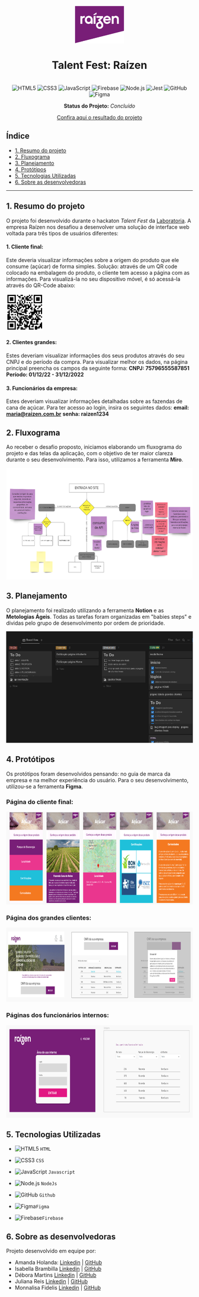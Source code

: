 <div align="center">

  <img src="src/img/logobandeirinha.png" alt="Logo Raizen" style="height: 100px" />  
  
  # Talent Fest: Raízen
  
  <br>

  <img src="https://cdn.jsdelivr.net/gh/devicons/devicon/icons/html5/html5-original.svg" alt="HTML5" style="height: 30px;"/>
  <img src="https://cdn.jsdelivr.net/gh/devicons/devicon/icons/css3/css3-original.svg" alt="CSS3" style="height: 30px;"/>
  <img src="https://cdn.jsdelivr.net/gh/devicons/devicon/icons/javascript/javascript-original.svg" alt="JavaScript" style="height: 30px;"/>
  <img src="https://cdn.jsdelivr.net/gh/devicons/devicon/icons/firebase/firebase-plain.svg" alt="Firebase" style="height: 30px;"/>
  <img src="https://cdn.jsdelivr.net/gh/devicons/devicon/icons/nodejs/nodejs-plain.svg" alt="Node.js" style="height: 30px;"/>
  <img src="https://cdn.jsdelivr.net/gh/devicons/devicon/icons/jest/jest-plain.svg" alt="Jest" style="height: 30px;"/> 
  <img src="https://cdn.jsdelivr.net/gh/devicons/devicon/icons/github/github-original.svg" alt="GitHub" style="height: 30px;"/> 
  <img src="https://cdn.jsdelivr.net/gh/devicons/devicon/icons/figma/figma-original.svg" alt="Figma" style="height: 30px;"/>

  <br>
  
  **Status do Projeto:** _Concluído_ 

  [Confira aqui o resultado do projeto](https://amanda-holanda.github.io/raizen-tf/)

</div>

## Índice

* [1. Resumo do projeto](#1-resumo-do-projeto)
* [2. Fluxograma](#2-fluxograma)
* [3. Planejamento](#3-planejamento)  
* [4. Protótipos](#4-protótipos)
* [5. Tecnologias Utilizadas](#5-tecnologias-utilizadas)
* [6. Sobre as desenvolvedoras](#6-sobre-as-desenvolvedoras)

***

## 1. Resumo do projeto

O projeto foi desenvolvido durante o hackaton *Talent Fest* da [Laboratoria](https://github.com/Laboratoria).
A empresa Raízen nos desafiou a desenvolver uma solução de interface web voltada para três tipos de usuários diferentes:
  #### 1. Cliente final: 
  Este deveria visualizar informações sobre a origem do produto que ele consume (açúcar) de forma simples. Solução: através de um QR code colocado na embalagem do produto, o cliente tem acesso a página com as informações. Para visualizá-la no seu dispositivo móvel, é só acessá-la através do QR-Code abaixo:

  <img src="src/img/qrcode.png" alt="qrcode" style="height: 100px" />
  
  #### 2. Clientes grandes: 
  Estes deveriam visualizar informações dos seus produtos através do seu CNPJ e do período da compra. Para visualizar melhor os dados, na página principal preencha os campos da seguinte forma:
  **CNPJ: 75796555587851**
  **Período: 01/12/22 - 31/12/2022**
  
  #### 3. Funcionários da empresa: 
  Estes deveriam visualizar informações detalhadas sobre as fazendas de cana de açúcar. Para ter acesso ao login, insira os seguintes dados:
  **email: maria@raizen.com.br**
  **senha: raizen1234**
   
## 2. Fluxograma

Ao receber o desafio proposto, iniciamos elaborando um fluxograma do projeto e das telas da aplicação, com o objetivo de ter maior clareza durante o seu desenvolvimento. Para isso, utilizamos a ferramenta **Miro**.

<img src="src/img/fluxograma.png" alt="fluxograma" style="height: 300px">
  
## 3. Planejamento

O planejamento foi realizado utilizando a ferramenta **Notion** e as **Metologias Ágeis**. Todas as tarefas foram organizadas em "babies steps" e dividas pelo grupo de desenvolvimento por ordem de prioridade.

<img src="src/img/notion.png" alt="planejamento notion" style="height: 300px">

## 4. Protótipos

Os protótipos foram desenvolvidos pensando: no guia de marca da empresa e na melhor experiência do usuário. Para o seu desenvolvimento, utilizou-se a ferramenta **Figma**.

### Página do cliente final:

<img src="src/img/prototipo-1.png" alt="prototipos" style="height: 250px"/>

### Página dos grandes clientes:

<img src="src/img/prototipo-3.png" alt="prototipos" style="height: 200px" />

### Páginas dos funcionários internos:

<img src="src/img/prototipo-2.png" alt="prototipos" style="height: 250px" />

## 5. Tecnologias Utilizadas

  - <img src="https://cdn.jsdelivr.net/gh/devicons/devicon/icons/html5/html5-original.svg" alt="HTML5" style="height: 30px;"/> `HTML`

  - <img src="https://cdn.jsdelivr.net/gh/devicons/devicon/icons/css3/css3-original.svg" alt="CSS3" style="height: 30px;"/> `CSS`

  - <img src="https://cdn.jsdelivr.net/gh/devicons/devicon/icons/javascript/javascript-original.svg" alt="JavaScript" style="height: 30px;"/> `Javascript`

  - <img src="https://cdn.jsdelivr.net/gh/devicons/devicon/icons/nodejs/nodejs-plain.svg" alt="Node.js" style="height: 30px;"/> `NodeJs`

  - <img src="https://cdn.jsdelivr.net/gh/devicons/devicon/icons/github/github-original.svg" alt="GitHub" style="height: 30px;"/> `Github`

  - <img src="https://cdn.jsdelivr.net/gh/devicons/devicon/icons/figma/figma-original.svg" alt="Figma" style="height: 30px;"/>`Figma`
  
  - <img src="https://cdn.jsdelivr.net/gh/devicons/devicon/icons/firebase/firebase-plain.svg" alt="Firebase" style="height: 30px;"/>`Firebase`
  
## 6. Sobre as desenvolvedoras

Projeto desenvolvido em equipe por: 
* Amanda Holanda: [Linkedin](https://www.linkedin.com/in/amandaholanda/) | [GitHub](https://github.com/amanda-holanda)
* Isabella Brambilla [Linkedin](https://www.linkedin.com/in/isabella-brambilla/) | [GitHub](https://github.com/bellabrambilla)
* Débora Martins [Linkedin](https://www.linkedin.com/in/d%C3%A9bora-martins-santos/) | [GitHub](https://github.com/deboramds)
* Juliana Reis [Linkedin](https://www.linkedin.com/in/juliana-dos-reis-fernandes/) | [GitHub](https://github.com/Juhreisf)
* Monnalisa Fidelis [Linkedin](https://www.linkedin.com/in/monnalisa-fidelis/) | [GitHub](https://github.com/MonnalisaFidelis)
